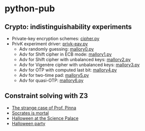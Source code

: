 # python-pub

## Crypto: indistinguishability experiments

- Private-key encryption schemes: [cipher.py](cipher.py)
- PrivK experiment driver: [privk-eav.py](privk-eav.py)
  - Adv randomly guessing: [mallory0.py](mallory0.py)
  - Adv for Shift cipher in ECB mode: [mallory1.py](mallory1.py)
  - Adv for Shift cipher with unbalanced keys: [mallory2.py](mallory2.py)
  - Adv for Vigenère cipher with unbalanced keys: [mallory3.py](mallory3.py)
  - Adv for OTP with computed last bit: [mallory4.py](mallory4.py)
  - Adv for two-time pad: [mallory5.py](mallory5.py)
  - Adv for quasi-OTP: [mallory6.py](mallory6.py)

## Constraint solving with Z3

- [The strange case of Prof. Pinna](pinna-case.py)
- [Socrates is mortal](socrates-is-mortal.py)
- [Halloween at the Science Palace](halloween-science-palace.py)
- [Halloween party](halloween-party.py)
